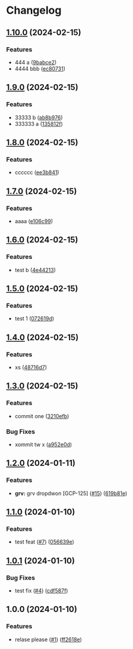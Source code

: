 # Changelog

## [1.10.0](https://github.com/zakeeul-gears/release-demo/compare/v1.9.0...v1.10.0) (2024-02-15)


### Features

* 444 a ([9babce2](https://github.com/zakeeul-gears/release-demo/commit/9babce20938f5b702dc33339d26dbfc6cd35dd36))
* 4444 bbb ([ec80731](https://github.com/zakeeul-gears/release-demo/commit/ec8073198c6dd6c8724b68cfcaf43167592fca9a))

## [1.9.0](https://github.com/zakeeul-gears/release-demo/compare/v1.8.0...v1.9.0) (2024-02-15)


### Features

* 33333 b ([ab8b976](https://github.com/zakeeul-gears/release-demo/commit/ab8b976c590a54b45f5146502438272e41efab00))
* 333333 a ([135812f](https://github.com/zakeeul-gears/release-demo/commit/135812f93842be1eb2d3cb124389b12b8dc02e04))

## [1.8.0](https://github.com/zakeeul-gears/release-demo/compare/v1.7.0...v1.8.0) (2024-02-15)


### Features

* cccccc ([ee3b841](https://github.com/zakeeul-gears/release-demo/commit/ee3b841de943b38559b68fbef972eef497db9ad2))

## [1.7.0](https://github.com/zakeeul-gears/release-demo/compare/v1.6.0...v1.7.0) (2024-02-15)


### Features

* aaaa ([e106c99](https://github.com/zakeeul-gears/release-demo/commit/e106c99511867831fb1e3eb992665a1d99d2fb3e))

## [1.6.0](https://github.com/zakeeul-gears/release-demo/compare/v1.5.0...v1.6.0) (2024-02-15)


### Features

* test b ([4e44213](https://github.com/zakeeul-gears/release-demo/commit/4e44213c95ba4d7eabbc2a39977cf5715c4adcda))

## [1.5.0](https://github.com/zakeeul-gears/release-demo/compare/v1.4.0...v1.5.0) (2024-02-15)


### Features

* test 1 ([072619d](https://github.com/zakeeul-gears/release-demo/commit/072619d692a3e10d8b51fea8d026b57670d5bec1))

## [1.4.0](https://github.com/zakeeul-gears/release-demo/compare/v1.3.0...v1.4.0) (2024-02-15)


### Features

* xs ([48716d7](https://github.com/zakeeul-gears/release-demo/commit/48716d723f4b6b0a89540883e1a3805e1ee08e27))

## [1.3.0](https://github.com/zakeeul-gears/release-demo/compare/v1.2.0...v1.3.0) (2024-02-15)


### Features

* commit one ([3210efb](https://github.com/zakeeul-gears/release-demo/commit/3210efb5740b75cb30b28f17e89a5630e960cb12))


### Bug Fixes

* xommit tw x ([a952e0d](https://github.com/zakeeul-gears/release-demo/commit/a952e0d407b9aea2b0427489d61181c402924a56))

## [1.2.0](https://github.com/zakeeul-gears/release-demo/compare/v1.1.0...v1.2.0) (2024-01-11)


### Features

* **grv:** grv dropdwon [GCP-125] ([#15](https://github.com/zakeeul-gears/release-demo/issues/15)) ([619b81e](https://github.com/zakeeul-gears/release-demo/commit/619b81e6bfe0381bbe63886715bd1679656f6f78))

## [1.1.0](https://github.com/zakeeul-gears/release-demo/compare/v1.0.1...v1.1.0) (2024-01-10)


### Features

* test feat ([#7](https://github.com/zakeeul-gears/release-demo/issues/7)) ([056639e](https://github.com/zakeeul-gears/release-demo/commit/056639e33a8d2d70ef34cdc32adf85125610c7cc))

## [1.0.1](https://github.com/zakeeul-gears/release-demo/compare/v1.0.0...v1.0.1) (2024-01-10)


### Bug Fixes

* test fix ([#4](https://github.com/zakeeul-gears/release-demo/issues/4)) ([cdf587f](https://github.com/zakeeul-gears/release-demo/commit/cdf587fc5704c121f8dcceab3f025edda57af7cc))

## 1.0.0 (2024-01-10)


### Features

* relase please ([#1](https://github.com/zakeeul-gears/release-demo/issues/1)) ([ff2618e](https://github.com/zakeeul-gears/release-demo/commit/ff2618ebb628b4f1ff17d0b658163df9b4572593))
